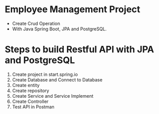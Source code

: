# Employee Management Project

- Create Crud Operation
- With Java Spring Boot, JPA and PostgreSQL.

# Steps to build Restful API with JPA and PostgreSQL

1. Create project in start.spring.io
2. Create Database and Connect to Database
3. Create entity
4. Create repository
5. Create Service and Service Implement
6. Create Controller
7. Test API in Postman
